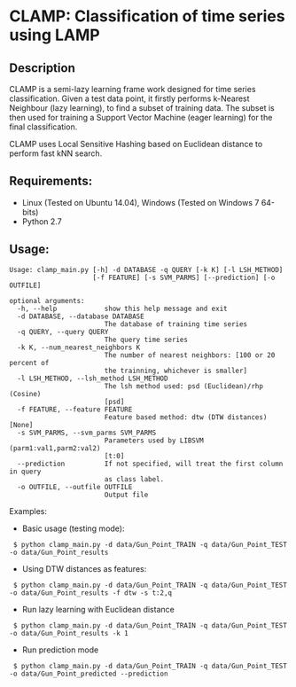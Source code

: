 CLAMP: Classification of time series using LAMP
=============
Description
--------------
CLAMP is a semi-lazy learning frame work designed for time series classification. Given a test data point, it firstly performs k-Nearest Neighbour (lazy learning), to find a subset of training data. The subset is then used for training a Support Vector Machine (eager learning) for the final classification.

CLAMP uses Local Sensitive Hashing based on Euclidean distance to perform fast kNN search.

Requirements:
--------------
 - Linux (Tested on Ubuntu 14.04), Windows (Tested on Windows 7 64-bits)
 - Python 2.7

Usage:
--------------
```
Usage: clamp_main.py [-h] -d DATABASE -q QUERY [-k K] [-l LSH_METHOD]
                     [-f FEATURE] [-s SVM_PARMS] [--prediction] [-o OUTFILE]

optional arguments:
  -h, --help            show this help message and exit
  -d DATABASE, --database DATABASE
                        The database of training time series
  -q QUERY, --query QUERY
                        The query time series
  -k K, --num_nearest_neighbors K
                        The number of nearest neighbors: [100 or 20 percent of
                        the trainning, whichever is smaller]
  -l LSH_METHOD, --lsh_method LSH_METHOD
                        The lsh method used: psd (Euclidean)/rhp (Cosine)
                        [psd]
  -f FEATURE, --feature FEATURE
                        Feature based method: dtw (DTW distances) [None]
  -s SVM_PARMS, --svm_parms SVM_PARMS
                        Parameters used by LIBSVM (parm1:val1,parm2:val2)
                        [t:0]
  --prediction          If not specified, will treat the first column in query
                        as class label.
  -o OUTFILE, --outfile OUTFILE
                        Output file
```
Examples:

* Basic usage (testing mode):
```
 $ python clamp_main.py -d data/Gun_Point_TRAIN -q data/Gun_Point_TEST -o data/Gun_Point_results
```
* Using DTW distances as features:
```
 $ python clamp_main.py -d data/Gun_Point_TRAIN -q data/Gun_Point_TEST -o data/Gun_Point_results -f dtw -s t:2,q
```
* Run lazy learning with Euclidean distance
```
 $ python clamp_main.py -d data/Gun_Point_TRAIN -q data/Gun_Point_TEST -o data/Gun_Point_results -k 1
```
* Run prediction mode
```
 $ python clamp_main.py -d data/Gun_Point_TRAIN -q data/Gun_Point_TEST -o data/Gun_Point_predicted --prediction
```
